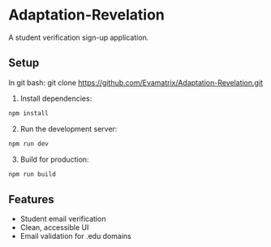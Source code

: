 # Adaptation-Revelation

A student verification sign-up application.

## Setup
In git bash:
git clone https://github.com/Evamatrix/Adaptation-Revelation.git

1. Install dependencies:
```bash
npm install
```

2. Run the development server:
```bash
npm run dev
```

3. Build for production:
```bash
npm run build
```

## Features

- Student email verification
- Clean, accessible UI
- Email validation for .edu domains
